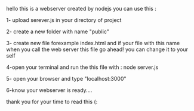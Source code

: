 hello this is a webserver created by nodejs you can use this :



1- upload serever.js in your directory of project



2- create a new folder with name "public" 



3- create new file forexample index.html and if your file with this name when you call the web server this file go ahead! you can change it to your self




4-open your terminal and run the this file with : node server.js




5- open your browser and type "localhost:3000"



6-know your webserver is ready....



thank you for your time to read this (:
